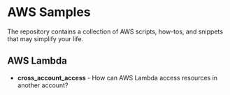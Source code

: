 # AWS Samples

The repository contains a collection of AWS scripts, how-tos, and snippets that may simplify your life.

## AWS Lambda

* **cross_account_access** - How can AWS Lambda access resources in another account?
